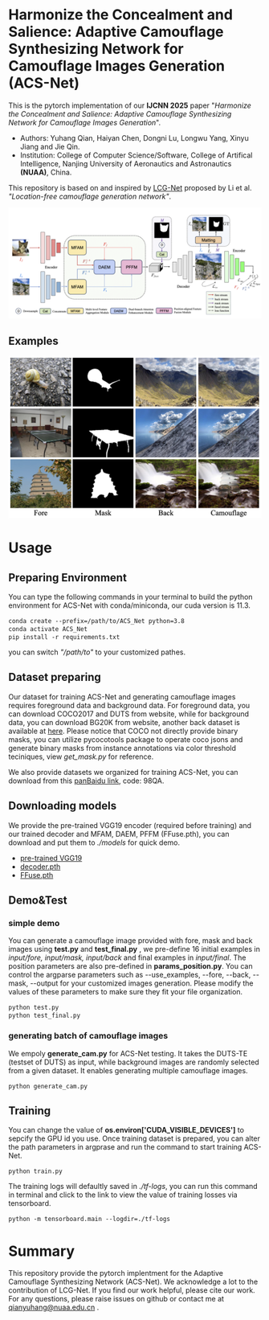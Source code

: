 # Harmonize the Concealment and Salience: Adaptive Camouflage Synthesizing Network for Camouflage Images Generation (ACS-Net)

This is the pytorch implementation of our **IJCNN 2025** paper "*Harmonize the Concealment and Salience: Adaptive Camouflage Synthesizing Network for Camouflage Images Generation*".

+ Authors: Yuhang Qian, Haiyan Chen, Dongni Lu, Longwu Yang, Xinyu Jiang and Jie Qin.
+ Institution: College of Computer Science/Software, College of Artifical Intelligence, Nanjing University of Aeronautics and Astronautics **(NUAA)**, China.

This repository is based on and inspired by [LCG-Net](https://github.com/Tale17/LCG-Net) proposed by Li et al. *"Location-free camouflage generation network"*.

<p align="middle">
    <img src="image/network.png">
</p>

## Examples
<p align="middle">
    <img src="image/examples.png">
</p>

# Usage
## Preparing Environment
You can type the following commands in your terminal to build the python environment for ACS-Net with conda/miniconda, our cuda version is 11.3.

```
conda create --prefix=/path/to/ACS_Net python=3.8
conda activate ACS_Net
pip install -r requirements.txt
```
you can switch *"/path/to"* to your customized pathes.

## Dataset preparing
Our dataset for training ACS-Net and generating camouflage images requires foreground data and background data. For foreground data, you can download COCO2017 and DUTS from website, while for background data, you can download BG20K from website, another back dataset is available at [here](https://www.kaggle.com/datasets/arnaud58/landscape-pictures). Please notice that COCO not directly provide binary masks, you can utilize pycocotools package to operate coco jsons and generate binary masks from instance annotations via color threshold teciniques, view *get_mask.py* for reference.

We also provide datasets we organized for training ACS-Net, you can download from this [panBaidu link](https://pan.baidu.com/s/1Xb1RWBRg5fyfWm8UFwB4sA), code: 98QA.

## Downloading models
We provide the pre-trained VGG19 encoder (required before training) and our trained decoder and MFAM, DAEM, PFFM (FFuse.pth), you can download and put them to *./models* for quick demo.
+ [pre-trained VGG19](https://drive.google.com/file/d/1jDRZpEyEUExSns6bK9L7JIt-ULzIXC70/view?usp=drive_link)
+ [decoder.pth](https://drive.google.com/file/d/1_ci_mlcQZdDVk6BMk1sLMuj6BbnFDi6g/view?usp=drive_link)
+ [FFuse.pth](https://drive.google.com/file/d/1yEBobuoRcdD-tKBrGM2IF5fY9Ar-OHjV/view?usp=drive_link)
  
## Demo&Test
### simple demo
You can generate a camouflage image provided with fore, mask and back images using **test.py** and **test_final.py** , we pre-define 16 initial examples in *input/fore, input/mask, input/back* and final examples in *input/final*. The position parameters are also pre-defined in **params_position.py**. You can control the argparse parameters such as --use_examples, --fore, --back, --mask, --output for your customized images generation. Please modify the values of these parameters to make sure they fit your file organization.
```python3
python test.py
python test_final.py
```
### generating batch of camouflage images
We empoly **generate_cam.py** for ACS-Net testing. It takes the DUTS-TE (testset of DUTS) as input, while background images are randomly selected from a given dataset. It enables generating multiple camouflage images.
```python3
python generate_cam.py
```

## Training
You can change the value of **os.environ['CUDA_VISIBLE_DEVICES']** to sepcify the GPU id you use. Once training dataset is prepared, you can alter the path parameters in argprase and run the command to start training ACS-Net.
```python3
python train.py
```
The training logs will defaultly saved in *./tf-logs*, you can run this command in terminal and click to the link to view the value of training losses via tensorboard.
```python3
python -m tensorboard.main --logdir=./tf-logs
```


# Summary
This repository provide the pytorch implentment for the Adaptive Camouflage Synthesizing Network (ACS-Net). We acknowledge a lot to the contribution of LCG-Net. If you find our work helpful, please cite our work. For any questions, please raise issues on github or contact me at qianyuhang@nuaa.edu.cn .